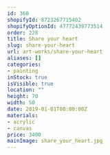 ```yaml
---
id: 360
shopifyId: 8723267715402
shopifyOptionId: 47772439773514
order: 228
title: Share your heart
slug: share-your-heart
url: art-works/share-your-heart
aliases: []
categories:
- painting
inStock: true
isVisible: true
location: ""
height: 70
width: 50
date: 2019-01-01T00:00:00Z
materials:
- acrylic
- canvas
price: 3400
mainImage: share_your_heart.jpg
---
```

